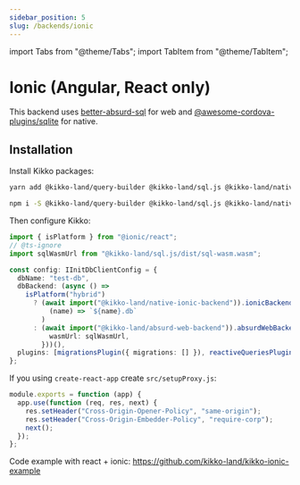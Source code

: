 ```yaml
---
sidebar_position: 5
slug: /backends/ionic
---
```


import Tabs from "@theme/Tabs";
import TabItem from "@theme/TabItem";

# Ionic (Angular, React only)

This backend uses [better-absurd-sql](https://github.com/kikko-land/better-absurd-sql) for web and [@awesome-cordova-plugins/sqlite](https://www.npmjs.com/package/@awesome-cordova-plugins/sqlite) for native.

## Installation

Install Kikko packages:

<Tabs>
  <TabItem value="yarn" label="yarn" default>

```bash
yarn add @kikko-land/query-builder @kikko-land/sql.js @kikko-land/native-ionic-backend @kikko-land/absurd-web-backend cordova-sqlite-storage
```

  </TabItem>
  <TabItem value="npm" label="npm">

```bash
npm i -S @kikko-land/query-builder @kikko-land/sql.js @kikko-land/native-ionic-backend @kikko-land/absurd-web-backend cordova-sqlite-storage
```

  </TabItem>
</Tabs>

Then configure Kikko:

```typescript
import { isPlatform } from "@ionic/react";
// @ts-ignore
import sqlWasmUrl from "@kikko-land/sql.js/dist/sql-wasm.wasm";

const config: IInitDbClientConfig = {
  dbName: "test-db",
  dbBackend: (async () =>
    isPlatform("hybrid")
      ? (await import("@kikko-land/native-ionic-backend")).ionicBackend(
          (name) => `${name}.db`
        )
      : (await import("@kikko-land/absurd-web-backend")).absurdWebBackend({
          wasmUrl: sqlWasmUrl,
        }))(),
  plugins: [migrationsPlugin({ migrations: [] }), reactiveQueriesPlugin()],
};
```

If you using `create-react-app` create `src/setupProxy.js`:

```javascript
module.exports = function (app) {
  app.use(function (req, res, next) {
    res.setHeader("Cross-Origin-Opener-Policy", "same-origin");
    res.setHeader("Cross-Origin-Embedder-Policy", "require-corp");
    next();
  });
};
```

Code example with react + ionic: https://github.com/kikko-land/kikko-ionic-example
